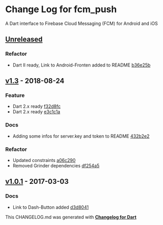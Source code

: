 # Change Log for fcm_push
A Dart interface to Firebase Cloud Messaging (FCM) for Android and iOS

## [Unreleased](http://github.com/mikemitterer/dart-fcm-push/compare/v1.3...HEAD)

### Refactor
* Dart II ready, Link to Android-Fronten added to README [b36e25b](https://github.com/mikemitterer/dart-fcm-push/commit/b36e25bd6417ea72f0fa8020c910d0db97184689)

## [v1.3](http://github.com/mikemitterer/dart-fcm-push/compare/v1.2...v1.3) - 2018-08-24

### Feature
* Dart 2.x ready [f32d8fc](https://github.com/mikemitterer/dart-fcm-push/commit/f32d8fc010a030ff40e5fdffffbed89e1f6511d4)
* Dart 2.x ready [e3c1c1a](https://github.com/mikemitterer/dart-fcm-push/commit/e3c1c1ac9304b2a5b3d2ea768930e12e1dc9363c)

### Docs
* Adding some infos for server.key and token to README [432b2e2](https://github.com/mikemitterer/dart-fcm-push/commit/432b2e23ede6e52c43b40501ffd9efe2754204c7)

### Refactor
* Updated constraints [a06c290](https://github.com/mikemitterer/dart-fcm-push/commit/a06c290f5f3d62a74c8d4e94099a016701f5b9fc)
* Removed Grinder dependencies [df254a5](https://github.com/mikemitterer/dart-fcm-push/commit/df254a5c0a48d8f3f9e8b179506e2acdb51e61f4)

## [v1.0.1](http://github.com/mikemitterer/dart-fcm-push/compare/v1.0.0...v1.0.1) - 2017-03-03

### Docs
* Link to Dash-Button added [d3d8041](https://github.com/mikemitterer/dart-fcm-push/commit/d3d8041a07fd8b60ac6ef467f194140a31303ddf)


This CHANGELOG.md was generated with [**Changelog for Dart**](https://pub.dartlang.org/packages/changelog)
